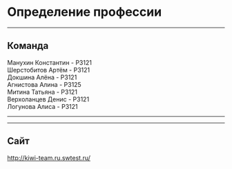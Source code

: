 # Определение профессии

---

## Команда

Манухин Константин - P3121  
Шерстобитов Артём - P3121  
Докшина Алёна - Р3121  
Агнистова Алина - Р3125  
Митина Татьяна - Р3121  
Верхоланцев Денис - Р3121  
Логунова Алиса - Р3121  

---
---

## Сайт

http://kiwi-team.ru.swtest.ru/
